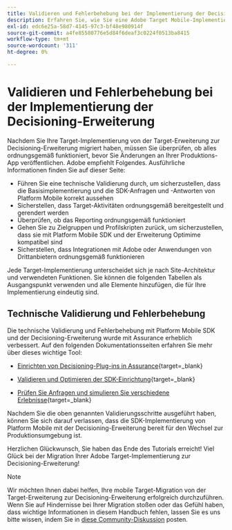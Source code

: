 ```yaml
---
title: Validieren und Fehlerbehebung bei der Implementierung der Decisioning-Erweiterung
description: Erfahren Sie, wie Sie eine Adobe Target Mobile-Implementierung mithilfe der Decisioning-Erweiterung validieren und Fehler beheben können.
exl-id: edc6e25a-58d7-4145-97c3-bf48e980914f
source-git-commit: a4fe85580776e5d84f6deaf3c0224f0513ba8415
workflow-type: tm+mt
source-wordcount: '311'
ht-degree: 0%

---
```


# Validieren und Fehlerbehebung bei der Implementierung der Decisioning-Erweiterung

Nachdem Sie Ihre Target-Implementierung von der Target-Erweiterung zur Decisioning-Erweiterung migriert haben, müssen Sie überprüfen, ob alles ordnungsgemäß funktioniert, bevor Sie Änderungen an Ihrer Produktions-App veröffentlichen. Adobe empfiehlt Folgendes. Ausführliche Informationen finden Sie auf dieser Seite:

* Führen Sie eine technische Validierung durch, um sicherzustellen, dass die Basisimplementierung und die SDK-Anfragen und -Antworten von Platform Mobile korrekt aussehen
* Sicherstellen, dass Target-Aktivitäten ordnungsgemäß bereitgestellt und gerendert werden
* Überprüfen, ob das Reporting ordnungsgemäß funktioniert
* Gehen Sie zu Zielgruppen und Profilskripten zurück, um sicherzustellen, dass sie mit Platform Mobile SDK und der Erweiterung Optimime kompatibel sind
* Sicherstellen, dass Integrationen mit Adobe oder Anwendungen von Drittanbietern ordnungsgemäß funktionieren

Jede Target-Implementierung unterscheidet sich je nach Site-Architektur und verwendeten Funktionen. Sie können die folgenden Tabellen als Ausgangspunkt verwenden und alle Elemente hinzufügen, die für Ihre Implementierung eindeutig sind.

## Technische Validierung und Fehlerbehebung

Die technische Validierung und Fehlerbehebung mit Platform Mobile SDK und der Decisioning-Erweiterung wurde mit Assurance erheblich verbessert. Auf den folgenden Dokumentationsseiten erfahren Sie mehr über dieses wichtige Tool:

* [Einrichten von Decisioning-Plug-ins in Assurance](https://developer.adobe.com/client-sdks/edge/adobe-journey-optimizer-decisioning/assurance-setup/){target=_blank}

* [Validieren und Optimieren der SDK-Einrichtung](https://developer.adobe.com/client-sdks/edge/adobe-journey-optimizer-decisioning/optimize-configuration-view/){target=_blank}

* [Prüfen Sie Anfragen und simulieren Sie verschiedene Erlebnisse](https://developer.adobe.com/client-sdks/edge/adobe-journey-optimizer-decisioning/review-simulate/){target=_blank}

Nachdem Sie die oben genannten Validierungsschritte ausgeführt haben, können Sie sich darauf verlassen, dass die SDK-Implementierung von Platform Mobile mit der Decisioning-Erweiterung bereit für den Wechsel zur Produktionsumgebung ist.

Herzlichen Glückwunsch, Sie haben das Ende des Tutorials erreicht! Viel Glück bei der Migration Ihrer Adobe Target-Implementierung zur Decisioning-Erweiterung!

>[!NOTE]
>
>Wir möchten Ihnen dabei helfen, Ihre mobile Target-Migration von der Target-Erweiterung zur Decisioning-Erweiterung erfolgreich durchzuführen. Wenn Sie auf Hindernisse bei Ihrer Migration stoßen oder das Gefühl haben, dass wichtige Informationen in diesem Handbuch fehlen, lassen Sie es uns bitte wissen, indem Sie in [diese Community-Diskussion](https://experienceleaguecommunities.adobe.com/t5/adobe-experience-platform-data/tutorial-discussion-migrate-target-from-at-js-to-web-sdk/m-p/575587#M463) posten.
